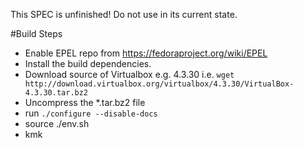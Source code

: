 This SPEC is unfinished! Do not use in its current state.

#Build Steps

* Enable EPEL repo from https://fedoraproject.org/wiki/EPEL
* Install the build dependencies.
* Download source of Virtualbox e.g. 4.3.30 i.e. `wget http://download.virtualbox.org/virtualbox/4.3.30/VirtualBox-4.3.30.tar.bz2`
* Uncompress the *.tar.bz2 file
* run `./configure --disable-docs`
* source ./env.sh
* kmk
